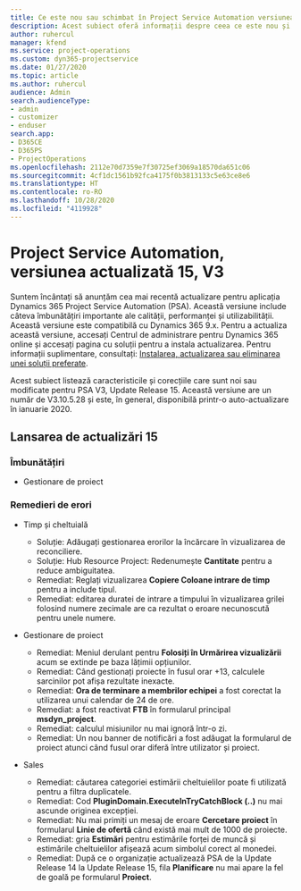```yaml
---
title: Ce este nou sau schimbat în Project Service Automation versiunea actualizată 15, V3
description: Acest subiect oferă informații despre ceea ce este nou și schimbat în Project Service Automation versiunea 15, V3.
author: ruhercul
manager: kfend
ms.service: project-operations
ms.custom: dyn365-projectservice
ms.date: 01/27/2020
ms.topic: article
ms.author: ruhercul
audience: Admin
search.audienceType:
- admin
- customizer
- enduser
search.app:
- D365CE
- D365PS
- ProjectOperations
ms.openlocfilehash: 2112e70d7359e7f30725ef3069a18570da651c06
ms.sourcegitcommit: 4cf1dc1561b92fca4175f0b3813133c5e63ce8e6
ms.translationtype: HT
ms.contentlocale: ro-RO
ms.lasthandoff: 10/28/2020
ms.locfileid: "4119928"
---
```

# <a name="project-service-automation-update-release-15-v3"></a>Project Service Automation, versiunea actualizată 15, V3

Suntem încântați să anunțăm cea mai recentă actualizare pentru aplicația Dynamics 365 Project Service Automation (PSA). Această versiune include câteva îmbunătățiri importante ale calității, performanței și utilizabilității. Această versiune este compatibilă cu Dynamics 365 9.x. Pentru a actualiza această versiune, accesați Centrul de administrare pentru Dynamics 365 online și accesați pagina cu soluții pentru a instala actualizarea. Pentru informații suplimentare, consultați: [Instalarea, actualizarea sau eliminarea unei soluții preferate](https://docs.microsoft.com/power-platform/admin/install-remove-preferred-solution).

Acest subiect listează caracteristicile și corecțiile care sunt noi sau modificate pentru PSA V3, Update Release 15. Această versiune are un număr de V3.10.5.28 și este, în general, disponibilă printr-o auto-actualizare în ianuarie 2020.

## <a name="update-release-15"></a>Lansarea de actualizări 15 

### <a name="enhancements"></a>Îmbunătățiri

- Gestionare de proiect

### <a name="bug-fixes"></a>Remedieri de erori

- Timp și cheltuială

  - Soluție: Adăugați gestionarea erorilor la încărcare în vizualizarea de reconciliere.
  - Soluție: Hub Resource Project: Redenumește **Cantitate** pentru a reduce ambiguitatea.
  - Remediat: Reglați vizualizarea **Copiere Coloane intrare de timp** pentru a include tipul.
  - Remediat: editarea duratei de intrare a timpului în vizualizarea grilei folosind numere zecimale are ca rezultat o eroare necunoscută pentru unele numere.

- Gestionare de proiect

  - Remediat: Meniul derulant pentru **Folosiți în Urmărirea vizualizării** acum se extinde pe baza lățimii opțiunilor.
  - Remediat: Când gestionați proiecte în fusul orar +13, calculele sarcinilor pot afișa rezultate inexacte.
  - Remediat: **Ora de terminare a membrilor echipei** a fost corectat la utilizarea unui calendar de 24 de ore.
  - Remediat: a fost reactivat **FTB** în formularul principal **msdyn_project**.
  - Remediat: calculul misiunilor nu mai ignoră într-o zi.
  - Remediat: Un nou banner de notificări a fost adăugat la formularul de proiect atunci când fusul orar diferă între utilizator și proiect.

- Sales

  - Remediat: căutarea categoriei estimării cheltuielilor poate fi utilizată pentru a filtra duplicatele.
  - Remediat: Cod **PluginDomain.ExecuteInTryCatchBlock (..)** nu mai ascunde originea excepției.
  - Remediat: Nu mai primiți un mesaj de eroare **Cercetare proiect** în formularul **Linie de ofertă** când există mai mult de 1000 de proiecte.
  - Remediat: gria **Estimări** pentru estimările forței de muncă și estimările cheltuielilor afișează acum simbolul corect al monedei.
  - Remediat: După ce o organizație actualizează PSA de la Update Release 14 la Update Release 15, fila **Planificare** nu mai apare la fel de goală pe formularul **Proiect**.

